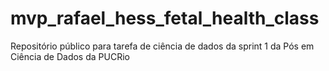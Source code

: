 # mvp_rafael_hess_fetal_health_class
Repositório público para tarefa de ciência de dados da sprint 1 da Pós em Ciência de Dados da PUCRio
